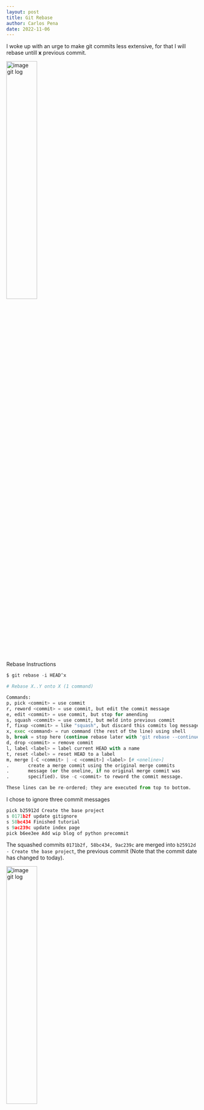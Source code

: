 ```yaml
---
layout: post
title: Git Rebase
author: Carlos Pena
date: 2022-11-06
---
```


I woke up with an urge to make git commits less extensive,
for that I will rebase untill <strong>x</strong> previous commit.

<img  src="../../../assets/images/git-log.png" alt="image git log" width="40%">

Rebase Instructions

```py
$ git rebase -i HEAD^x

# Rebase X..Y onto X (1 command)

Commands:
p, pick <commit> = use commit
r, reword <commit> = use commit, but edit the commit message
e, edit <commit> = use commit, but stop for amending
s, squash <commit> = use commit, but meld into previous commit
f, fixup <commit> = like "squash", but discard this commits log message
x, exec <command> = run command (the rest of the line) using shell
b, break = stop here (continue rebase later with 'git rebase --continue')
d, drop <commit> = remove commit
l, label <label> = label current HEAD with a name
t, reset <label> = reset HEAD to a label
m, merge [-C <commit> | -c <commit>] <label> [# <oneline>]
.       create a merge commit using the original merge commits
.       message (or the oneline, if no original merge commit was
.       specified). Use -c <commit> to reword the commit message.

These lines can be re-ordered; they are executed from top to bottom.
```

I chose to ignore three commit messages

```c
pick b25912d Create the base project
s 0171b2f update gitignore
s 58bc434 Finished tutorial
s 9ac239c update index page
pick b6ee3ee Add wip blog of python precommit
```

The squashed commits `0171b2f, 58bc434, 9ac239c` are merged into `b25912d - Create the base project`, the previous commit (Note that the commit date has changed to today).

<img  src="../../../assets/images/git-log-2.png" alt="image git log" width="40%">

